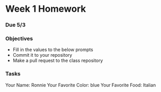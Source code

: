 # Week 1 Homework
### Due 5/3
### Objectives
- Fill in the values to the below prompts
- Commit it to your repository
- Make a pull request to the class repository

### Tasks
Your Name:  Ronnie
Your Favorite Color: blue 
Your Favorite Food: Italian

